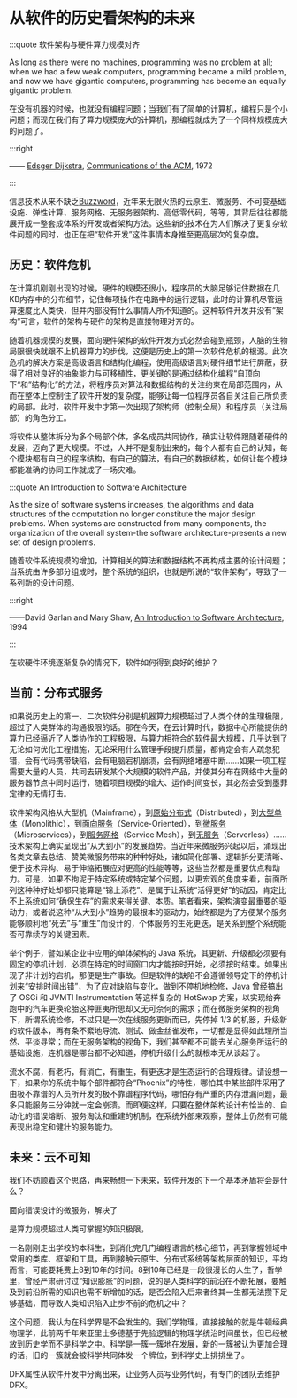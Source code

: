 # 从软件的历史看架构的未来

:::quote 软件架构与硬件算力规模对齐

As long as there were no machines, programming was no problem at all; when we had a few weak computers, programming became a mild problem, and now we have gigantic computers, programming has become an equally gigantic problem.

在没有机器的时候，也就没有编程问题；当我们有了简单的计算机，编程只是个小问题；而现在我们有了算力规模庞大的计算机，那编程就成为了一个同样规模庞大的问题了。

:::right

—— [Edsger Dijkstra](https://en.wikipedia.org/wiki/Edsger_W._Dijkstra), [Communications of the ACM](https://en.wikipedia.org/wiki/Communications_of_the_ACM), 1972

:::

信息技术从来不缺乏[Buzzword](https://en.wikipedia.org/wiki/Buzzword)，近年来无限火热的云原生、微服务、不可变基础设施、弹性计算、服务网格、无服务器架构、高低零代码，等等，其背后往往都能展开成一整套成体系的开发或者架构方法。这些新的技术在为人们解决了更复杂软件问题的同时，也正在把“软件开发”这件事情本身推至更高层次的复杂度。

## 历史：软件危机

在计算机刚刚出现的时候，硬件的规模还很小，程序员的大脑足够记住数据在几KB内存中的分布细节，记住每项操作在电路中的运行逻辑，此时的计算机尽管运算速度比人类快，但并内部没有什么事情人所不知道的。这种软件开发并没有“架构”可言，软件的架构与硬件的架构是直接物理对齐的。

随着机器规模的发展，面向硬件架构的软件开发方式必然会碰到瓶颈，人脑的生物局限很快就跟不上机器算力的步伐，这便是历史上的第一次软件危机的根源。此次危机的解决方案是高级语言和结构化编程，使用高级语言对硬件细节进行屏蔽，获得了相对良好的抽象能力与可移植性，更关键的是通过结构化编程“自顶向下“和”结构化”的方法，将程序员对算法和数据结构的关注约束在局部范围内，从而在整体上控制住了软件开发的复杂度，能够让每一位程序员各自关注自己所负责的局部。此时，软件开发中才第一次出现了架构师（控制全局）和程序员（关注局部）的角色分工。

将软件从整体拆分为多个局部个体，多名成员共同协作，确实让软件跟随着硬件的发展，迈向了更大规模。不过，人并不是复制出来的，每个人都有自己的认知，每个模块都有自己的程序结构，有自己的算法，有自己的数据结构，如何让每个模块都能准确的协同工作就成了一场灾难。

:::quote An Introduction to Software Architecture

As the size of software systems increases, the algorithms and data structures of the computation no longer constitute the major design problems. When systems are constructed from many components, the organization of the overall system-the software architecture-presents a new set of design problems.

随着软件系统规模的增加，计算相关的算法和数据结构不再构成主要的设计问题；当系统由许多部分组成时，整个系统的组织，也就是所说的“软件架构”，导致了一系列新的设计问题。

:::right

——David Garlan and Mary Shaw, [An Introduction to Software Architecture](https://userweb.cs.txstate.edu/~rp31/papers/intro_softarch.pdf), 1994

:::

在软硬件环境逐渐复杂的情况下，软件如何得到良好的维护？



## 当前：分布式服务

如果说历史上的第一、二次软件分别是机器算力规模超过了人类个体的生理极限，超过了人类群体的沟通极限的话。那在今天，在云计算时代，数据中心所能提供的算力已经逼近了人类协作的工程极限，与算力相符合的软件最大规模，几乎达到了无论如何优化工程措施，无论采用什么管理手段提升质量，都肯定会有人疏忽犯错，会有代码携带缺陷，会有电脑宕机崩溃，会有网络堵塞中断……如果一项工程需要大量的人员，共同去研发某个大规模的软件产品，并使其分布在网络中大量的服务器节点中同时运行，随着项目规模的增大、运作时间变长，其必然会受到墨菲定律的无情打击。



软件架构风格从大型机（Mainframe），到[原始分布式](http://192.168.30.2:8080/architecture/architect-history/primitive-distribution.html)（Distributed），到[大型单体](http://192.168.30.2:8080/architecture/architect-history/monolithic.html)（Monolithic），到[面向服务](http://192.168.30.2:8080/architecture/architect-history/soa.html)（Service-Oriented），到[微服务](http://192.168.30.2:8080/architecture/architect-history/microservices.html)（Microservices），到[服务网格](http://192.168.30.2:8080/architecture/architect-history/post-microservices.html)（Service Mesh），到[无服务](http://192.168.30.2:8080/architecture/architect-history/serverless.html)（Serverless）……技术架构上确实呈现出“从大到小”的发展趋势。当近年来微服务兴起以后，涌现出各类文章去总结、赞美微服务带来的种种好处，诸如简化部署、逻辑拆分更清晰、便于技术异构、易于伸缩拓展应对更高的性能等等，这些当然都是重要优点和动力。可是，如果不拘泥于特定系统或特定某个问题，以更宏观的角度来看，前面所列这种种好处却都只能算是“锦上添花”、是属于让系统“活得更好”的动因，肯定比不上系统如何“确保生存”的需求来得关键、本质。笔者看来，架构演变最重要的驱动力，或者说这种“从大到小”趋势的最根本的驱动力，始终都是为了方便某个服务能够顺利地“死去”与“重生”而设计的，个体服务的生死更迭，是关系到整个系统能否可靠续存的关键因素。

举个例子，譬如某企业中应用的单体架构的 Java 系统，其更新、升级都必须要有固定的停机计划，必须在特定的时间窗口内才能按时开始，必须按时结束。如果出现了非计划的宕机，那便是生产事故。但是软件的缺陷不会遵循领导定下的停机计划来“安排时间出错”，为了应对缺陷与变化，做到不停机地检修，Java 曾经搞出了 OSGi 和 JVMTI Instrumentation 等这样复杂的 HotSwap 方案，以实现给奔跑中的汽车更换轮胎这种匪夷所思却又无可奈何的需求；而在微服务架构的视角下，所谓系统检修，不过只是一次在线服务更新而已，先停掉 1/3 的机器，升级新的软件版本，再有条不紊地导流、测试、做金丝雀发布，一切都是显得如此理所当然、平淡寻常；而在无服务架构的视角下，我们甚至都不可能去关心服务所运行的基础设施，连机器是哪台都不必知道，停机升级什么的就根本无从谈起了。

流水不腐，有老朽，有消亡，有重生，有更迭才是生态运行的合理规律。请设想一下，如果你的系统中每个部件都符合“Phoenix”的特性，哪怕其中某些部件采用了由极不靠谱的人员所开发的极不靠谱程序代码，哪怕存有严重的内存泄漏问题，最多只能服务三分钟就一定会崩溃。而即便这样，只要在整体架构设计有恰当的、自动化的错误熔断、服务淘汰和重建的机制，在系统外部来观察，整体上仍然有可能表现出稳定和健壮的服务能力。

## 未来：云不可知

我们不妨顺着这个思路，再来畅想一下未来，软件开发的下一个基本矛盾将会是什么？

面向错误设计的微服务，解决了

是算力规模超过人类可掌握的知识极限，

一名刚刚走出学校的本科生，到消化完几门编程语言的核心细节，再到掌握领域中常用的类库、框架和工具，再到接触云原生、分布式系统等架构层面的知识，平均而言，可能要耗费上8到10年的时间。8到10年已经是一段很漫长的人生了，哲学里，曾经严肃研讨过“知识膨胀”的问题，说的是人类科学的前沿在不断拓展，要触及到前沿所需的知识也需不断增加的话，是否会陷入后来者终其一生都无法攒下足够基础，而导致人类知识陷入止步不前的危机之中？

这个问题，我认为在科学界是不会发生的。我们学物理，直接接触的就是牛顿经典物理学，此前两千年来亚里士多德基于先验逻辑的物理学统治时间虽长，但已经被放到历史学而不是科学之中。科学是一簇一簇地在发展，新的一簇被认为更加合理的话，旧的一簇就会被科学共同体发一个牌位，到科学史上排排坐了。

DFX属性从软件开发中分离出来，让业务人员写业务代码，有专门的团队去维护DFX。